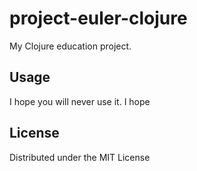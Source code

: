 # project-euler-clojure

My Clojure education project.

## Usage

I hope you will never use it. I hope

## License

Distributed under the MIT License
